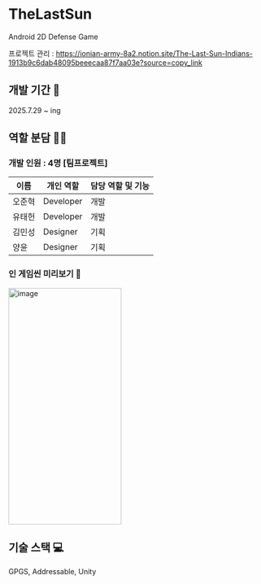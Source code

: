 # TheLastSun
Android 2D Defense Game

프로젝트 관리 : https://ionian-army-8a2.notion.site/The-Last-Sun-Indians-1913b9c6dab48095beeecaa87f7aa03e?source=copy_link

## 개발 기간 📅
2025.7.29 ~ ing

## 역할 분담 🧑‍💻
### 개발 인원 : 4명 [팀프로젝트]
| 이름 | 개인 역할 | 담당 역할 및 기능 |
| ------ | ---------- | ------ |
| 오준혁 | Developer | 개발 |
| 유태헌 | Developer | 개발 |
| 김민성 | Designer | 기획 |
| 양윤 | Designer | 기획 |


### 인 게임씬 미리보기 🔎
<img width="222" height="465" alt="image" src="https://github.com/user-attachments/assets/36abf8f2-729a-423c-b697-ba12b6bbdd9d" />



## 기술 스택 💻
GPGS, Addressable, Unity 

